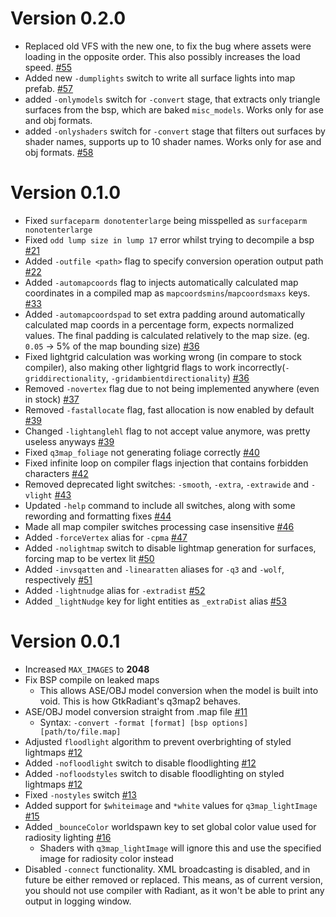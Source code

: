 # Version 0.2.0

* Replaced old VFS with the new one, to fix the bug where assets were loading in the opposite order. This also possibly increases the load speed. [#55](https://github.com/isRyven/map-compiler/pull/55)
* Added new `-dumplights` switch to write all surface lights into map prefab. [#57](https://github.com/isRyven/map-compiler/pull/57)
* added `-onlymodels` switch for `-convert` stage, that extracts only triangle surfaces from the bsp, which are baked `misc_models`. Works only for ase and obj formats.
* added `-onlyshaders` switch for `-convert` stage that filters out surfaces by shader names, supports up to 10 shader names. Works only for ase and obj formats. [#58](https://github.com/isRyven/map-compiler/pull/58)

# Version 0.1.0

* Fixed `surfaceparm donotenterlarge` being misspelled as `surfaceparm nonotenterlarge` 
* Fixed `odd lump size in lump 17` error whilst trying to decompile a bsp [#21](https://github.com/isRyven/map-compiler/pull/21)
* Added `-outfile <path>` flag to specify conversion operation output path [#22](https://github.com/isRyven/map-compiler/pull/22)
* Added `-automapcoords` flag to injects automatically calculated map coordinates in a compiled map as `mapcoordsmins`/`mapcoordsmaxs` keys. [#33](https://github.com/isRyven/map-compiler/pull/33)
* Added `-automapcoordspad` to set extra padding around automatically calculated map coords in a percentage form, expects normalized values. The final padding is calculated relatively to the map size. (eg. `0.05` -> 5% of the map bounding size) [#36](https://github.com/isRyven/map-compiler/pull/36)
* Fixed lightgrid calculation was working wrong (in compare to stock compiler), also making other lightgrid flags to work incorrectly(`-griddirectionality`, `-gridambientdirectionality`) [#36](https://github.com/isRyven/map-compiler/pull/36)
* Removed `-novertex` flag due to not being implemented anywhere (even in stock) [#37](https://github.com/isRyven/map-compiler/pull/37)
* Removed `-fastallocate` flag, fast allocation is now enabled by default [#39](https://github.com/isRyven/map-compiler/pull/39)
* Changed `-lightanglehl` flag to not accept value anymore, was pretty useless anyways [#39](https://github.com/isRyven/map-compiler/pull/39)
* Fixed `q3map_foliage` not generating foliage correctly [#40](https://github.com/isRyven/map-compiler/pull/40)
* Fixed infinite loop on compiler flags injection that contains forbidden characters [#42](https://github.com/isRyven/map-compiler/pull/42)
* Removed deprecated light switches: `-smooth`, `-extra`, `-extrawide` and `-vlight` [#43](https://github.com/isRyven/map-compiler/pull/43)
* Updated `-help` command to include all switches, along with some rewording and formatting fixes [#44](https://github.com/isRyven/map-compiler/pull/44)
* Made all map compiler switches processing case insensitive [#46](https://github.com/isRyven/map-compiler/pull/46)
* Added `-forceVertex` alias for `-cpma` [#47](https://github.com/isRyven/map-compiler/pull/47)
* Added `-nolightmap` switch to disable lightmap generation for surfaces, forcing map to be vertex lit [#50](https://github.com/isRyven/map-compiler/pull/50)
* Added `-invsqatten` and `-linearatten` aliases for `-q3` and `-wolf`, respectively [#51](https://github.com/isRyven/map-compiler/pull/51)
* Added `-lightnudge` alias for `-extradist` [#52](https://github.com/isRyven/map-compiler/pull/52)
* Added `_lightNudge` key for light entities as `_extraDist` alias [#53](https://github.com/isRyven/map-compiler/pull/53)

# Version 0.0.1

* Increased `MAX_IMAGES` to __2048__ 
* Fix BSP compile on leaked maps
  * This allows ASE/OBJ model conversion when the model is built into void. This is how GtkRadiant's q3map2 behaves.
* ASE/OBJ model conversion straight from .map file [#11](https://github.com/isRyven/map-compiler/pull/11)
  * Syntax: `-convert -format [format] [bsp options] [path/to/file.map]`
* Adjusted `floodlight` algorithm to prevent overbrighting of styled lightmaps [#12](https://github.com/isRyven/map-compiler/pull/12)
* Added `-nofloodlight` switch to disable floodlighting [#12](https://github.com/isRyven/map-compiler/pull/12)
* Added `-nofloodstyles` switch to disable floodlighting on styled lightmaps [#12](https://github.com/isRyven/map-compiler/pull/12)
* Fixed `-nostyles` switch [#13](https://github.com/isRyven/map-compiler/pull/13)
* Added support for `$whiteimage` and `*white` values for `q3map_lightImage` [#15](https://github.com/isRyven/map-compiler/pull/15)
* Added `_bounceColor` worldspawn key to set global color value used for radiosity lighting [#16](https://github.com/isRyven/map-compiler/pull/16)
  * Shaders with `q3map_lightImage` will ignore this and use the specified image for radiosity color instead
* Disabled `-connect` functionality. XML broadcasting is disabled, and in future be either removed or replaced. This means, as of current version, you should not use compiler with Radiant, as it won't be able to print any output in logging window.
